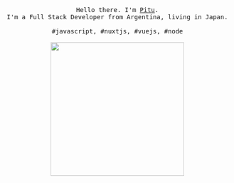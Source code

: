 <p align="center">
  <br>
  <br>
  <br>
  <samp>Hello there. I'm <a href="https://github.com/pitu">Pitu</a>.<br> I'm a Full Stack Developer from Argentina, living in Japan.<br><br>#javascript, #nuxtjs, #vuejs, #node</samp>
  <br>
  <br>
  <img src="https://github.com/pitu/pitu/blob/master/picture.png" width="300" />
</p>
